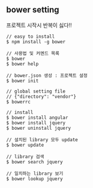 ## bower setting  
프로젝트 시작시 반복이 싫다!!  
	
	// easy to install
	$ npm install -g bower
	
	// 사용법 및 커멘드 목록
	$ bower
	$ bower help
	
	// bower.json 생성 : 프로젝트 설정
	$ bower init
	
	// global setting file
	// {"directory": "vendor"}
	$ bowerrc
	
	// install
	$ bower install angular
	$ bower install jquery
	$ bower uninstall jquery
	
	// 설치된 library 모두 update
	$ bower update
	
	// library 검색
	$ bower search jquery
	
	// 일치하는 library 보기
	$ bower lookup jquery